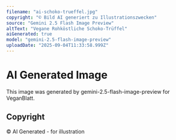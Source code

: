 ```yaml
---
filename: "ai-schoko-trueffel.jpg"
copyright: "© Bild AI generiert zu Illustrationszwecken"
source: "Gemini 2.5 Flash Image Preview"
altText: "Vegane Rohköstliche Schoko-Trüffel"
aiGenerated: true
model: "gemini-2.5-flash-image-preview"
uploadDate: "2025-09-04T11:33:58.999Z"
---
```


# AI Generated Image

This image was generated by gemini-2.5-flash-image-preview for VeganBlatt.

## Copyright
© AI Generated - for illustration
